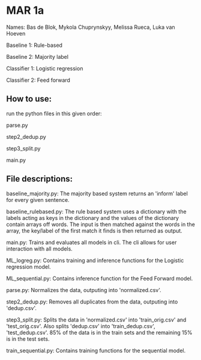 # MAR 1a

Names: Bas de Blok, Mykola Chuprynskyy, Melissa Rueca, Luka van Hoeven

Baseline 1: Rule-based

Baseline 2: Majority label

Classifier 1: Logistic regression

Classifier 2: Feed forward

## How to use:

run the python files in this given order:

parse.py

step2_dedup.py

step3_split.py

main.py

## File descriptions:

baseline_majority.py: The majority based system returns an 'inform' label for every given sentence.

baseline_rulebased.py: The rule based system uses a dictionary with the labels acting as keys in the dictionary and the values of the dictionary contain arrays off words. The input is then matched against the words in the array, the key/label of the first match it finds is then returned as output.

main.py: Trains and evaluates all models in cli. The cli allows for user interaction with all models.

ML_logreg.py: Contains training and inference functions for the Logistic regression model.

ML_sequential.py: Contains inference function for the Feed Forward model.

parse.py: Normalizes the data, outputing into 'normalized.csv'.

step2_dedup.py: Removes all duplicates from the data, outputing into 'dedup.csv'.

step3_split.py: Splits the data in 'normalized.csv' into 'train_orig.csv' and 'test_orig.csv'. Also splits 'dedup.csv' into 'train_dedup.csv', 'test_dedup.csv'. 85% of the data is in the train sets and the remaining 15% is in the test sets.

train_sequential.py: Contains training functions for the sequential model.